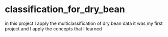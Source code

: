 # classification_for_dry_bean
in this project I apply the multiclassification of dry bean data it was my first project and I apply the concepts that I learned
